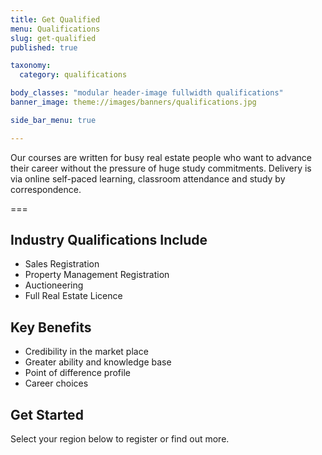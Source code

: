 ```yaml
---
title: Get Qualified
menu: Qualifications
slug: get-qualified
published: true

taxonomy:
  category: qualifications

body_classes: "modular header-image fullwidth qualifications"
banner_image: theme://images/banners/qualifications.jpg

side_bar_menu: true

---
```


Our courses are written for busy real estate people who want to advance their career without the pressure of huge study commitments. Delivery is via online self-paced learning, classroom attendance and study by correspondence.

===

## Industry Qualifications Include
* Sales Registration
* Property Management Registration
* Auctioneering
* Full Real Estate Licence

## Key Benefits

* Credibility in the market place
* Greater ability and knowledge base
* Point of difference profile
* Career choices

## Get Started

Select your region below to register or find out more.
